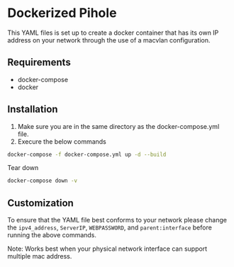 # Dockerized Pihole
This YAML files is set up to create a docker container that has its own IP address on your network through the use of a macvlan configuration. 

## Requirements

* docker-compose
* docker

## Installation
1. Make sure you are in the same directory as the docker-compose.yml file.
2. Execure the below commands

```bash
docker-compose -f docker-compose.yml up -d --build
```

Tear down
```bash
docker-compose down -v
```

## Customization
To ensure that the YAML file best conforms to your network please change the `ipv4_address`, `ServerIP`, `WEBPASSWORD`, and `parent:interface` before running the above commands. 

Note: Works best when your physical network interface can support multiple mac address.
